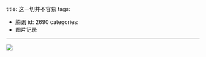 title: 这一切并不容易
tags:
  - 腾讯
id: 2690
categories:
  - 图片记录
---

![](http://ww2.sinaimg.cn/mw690/4d6e3e3bjw1eta80yqku7j21kw23u1kx.jpg)
